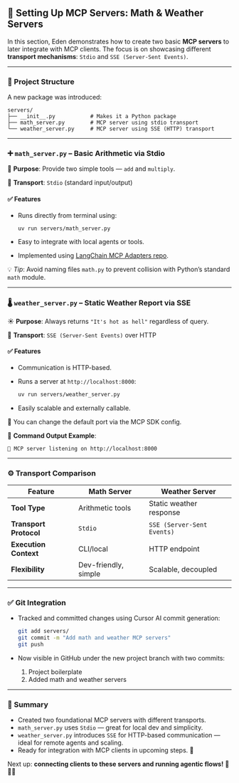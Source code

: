 ## 🔧 Setting Up MCP Servers: Math & Weather Servers

In this section, Eden demonstrates how to create two basic **MCP servers** to later integrate with MCP clients. The focus is on showcasing different **transport mechanisms**: `Stdio` and `SSE (Server-Sent Events)`.

---

### 📁 Project Structure

A new package was introduced:

```
servers/
├── __init__.py           # Makes it a Python package
├── math_server.py        # MCP server using stdio transport
└── weather_server.py     # MCP server using SSE (HTTP) transport
```

---

### ➕ `math_server.py` – Basic Arithmetic via Stdio

🧮 **Purpose**: Provide two simple tools — `add` and `multiply`.

📌 **Transport**: `Stdio` (standard input/output)

#### ✅ Features

- Runs directly from terminal using:

  ```bash
  uv run servers/math_server.py
  ```

- Easy to integrate with local agents or tools.

- Implemented using [LangChain MCP Adapters repo](https://github.com/langchain-ai/langchain-mcp-adapters).

💡 _Tip_: Avoid naming files `math.py` to prevent collision with Python’s standard `math` module.

---

### 🌡️ `weather_server.py` – Static Weather Report via SSE

☀️ **Purpose**: Always returns `"It's hot as hell"` regardless of query.

📌 **Transport**: `SSE (Server-Sent Events)` over HTTP

#### ✅ Features

- Communication is HTTP-based.

- Runs a server at `http://localhost:8000`:

  ```bash
  uv run servers/weather_server.py
  ```

- Easily scalable and externally callable.

📎 You can change the default port via the MCP SDK config.

🔧 **Command Output Example**:

```
🚀 MCP server listening on http://localhost:8000
```

---

### ⚙️ Transport Comparison

| Feature                | Math Server          | Weather Server             |
| ---------------------- | -------------------- | -------------------------- |
| **Tool Type**          | Arithmetic tools     | Static weather response    |
| **Transport Protocol** | `Stdio`              | `SSE (Server-Sent Events)` |
| **Execution Context**  | CLI/local            | HTTP endpoint              |
| **Flexibility**        | Dev-friendly, simple | Scalable, decoupled        |

---

### ✅ Git Integration

- Tracked and committed changes using Cursor AI commit generation:

  ```bash
  git add servers/
  git commit -m "Add math and weather MCP servers"
  git push
  ```

- Now visible in GitHub under the new project branch with two commits:

  1. Project boilerplate
  2. Added math and weather servers

---

### 🧠 Summary

- Created two foundational MCP servers with different transports.
- `math_server.py` uses `Stdio` — great for local dev and simplicity.
- `weather_server.py` introduces `SSE` for HTTP-based communication — ideal for remote agents and scaling.
- Ready for integration with MCP clients in upcoming steps. 🎯

Next up: **connecting clients to these servers and running agentic flows!** 🧠🤝🔌

